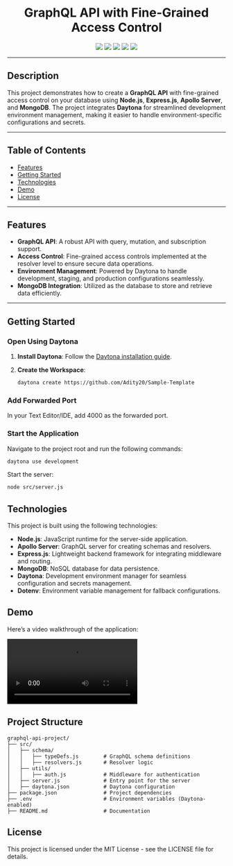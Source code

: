 <h1 align="center">GraphQL API with Fine-Grained Access Control</h1>

<p align="center">
  <img src="https://img.shields.io/badge/GraphQL-E10098?style=for-the-badge&logo=graphql&logoColor=white">
  <img src="https://img.shields.io/badge/Node.js-43853D?style=for-the-badge&logo=node.js&logoColor=white">
  <img src="https://img.shields.io/badge/Express.js-000000?style=for-the-badge&logo=express&logoColor=white">
  <img src="https://img.shields.io/badge/Daytona-00A8E8?style=for-the-badge">
  <img src="https://img.shields.io/badge/MongoDB-47A248?style=for-the-badge&logo=mongodb&logoColor=white">
</p>

---

## Description

This project demonstrates how to create a **GraphQL API** with fine-grained access control on your database using **Node.js**, **Express.js**, **Apollo Server**, and **MongoDB**. The project integrates **Daytona** for streamlined development environment management, making it easier to handle environment-specific configurations and secrets.

---

## Table of Contents

- [Features](#features)
- [Getting Started](#getting-started)
- [Technologies](#technologies)
- [Demo](#demo)
- [License](#license)

---

## Features

- **GraphQL API**: A robust API with query, mutation, and subscription support.
- **Access Control**: Fine-grained access controls implemented at the resolver level to ensure secure data operations.
- **Environment Management**: Powered by Daytona to handle development, staging, and production configurations seamlessly.
- **MongoDB Integration**: Utilized as the database to store and retrieve data efficiently.

---

## Getting Started

### Open Using Daytona

1. **Install Daytona**: Follow the [Daytona installation guide](https://www.daytona.io/docs/installation/installation/).

2. **Create the Workspace**:
   ```bash
   daytona create https://github.com/Adity20/Sample-Template
   ```

### Add Forwarded Port

In your Text Editor/IDE, add 4000 as the forwarded port.

### Start the Application

Navigate to the project root and run the following commands:

```bash
daytona use development
```

Start the server:

```bash
node src/server.js
```

## Technologies

This project is built using the following technologies:

- **Node.js**: JavaScript runtime for the server-side application.
- **Apollo Server**: GraphQL server for creating schemas and resolvers.
- **Express.js**: Lightweight backend framework for integrating middleware and routing.
- **MongoDB**: NoSQL database for data persistence.
- **Daytona**: Development environment manager for seamless configuration and secrets management.
- **Dotenv**: Environment variable management for fallback configurations.

## Demo

Here’s a video walkthrough of the application:

<video src="https://github.com/Adity20/Sample-Template/blob/main/WhatsApp%20Video%202024-12-17%20at%2000.05.09_2c554090.mp4"></video>

## Project Structure

```plaintext
graphql-api-project/
├── src/
│   ├── schema/
│   │   ├── typeDefs.js        # GraphQL schema definitions
│   │   ├── resolvers.js       # Resolver logic
│   ├── utils/
│   │   ├── auth.js            # Middleware for authentication
│   ├── server.js              # Entry point for the server
│   ├── daytona.json           # Daytona configuration
├── package.json               # Project dependencies
├── .env                       # Environment variables (Daytona-enabled)
├── README.md                  # Documentation
```

## License

This project is licensed under the MIT License - see the LICENSE file for details.


